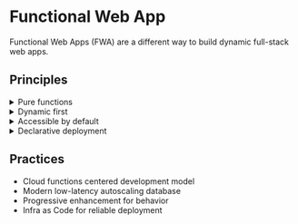 # Functional Web App

Functional Web Apps (FWA) are a different way to build dynamic full-stack web apps.


## Principles

<details>
  <summary>Pure functions</summary>
  <p>Functional Web Apps are a cloud function centered development model. No servers to scale or patch frees developers to focus on unique business logic as pure single-responsibility functions. Spanning the full-stack from front-end to back-end an entire application can be modelled as cloud functions – each with singular purpose. Functions can be written in any programming language and a Functional Web App can even leverage different runtimes in the same app for their respective strengths. Single-responsibility functions are interchangable, replacable, easily added or removed, and test; they coldstart faster and offer more granularity for least-priviledge security.</p>
</details>

<details>
  <summary>Dynamic first</summary>
  <p>Functional Web Apps employ modern managed database that scales to meet demand, without manual sharding, while boasting consistent low-latency performance no matter how much data is being stored. Instead of forcing web consumers to wait for the HTML content they came for behind an obnoxious loading spinner everything is rendered immediately on-demand. </p>
</details>

<details>
  <summary>Accessible by default</summary>
  <p>Functional Web Apps employ progressive enhancement for interactivity recognizing that HTML loads first and JavaScript isn't always available for a variety of reasons. This ensures web consumers get the fastest and most accessible experience by default. </p>
</details>

<details>
  <summary>Declarative deployment</summary>
  <p>Functional Web Apps deploy quickly, consistently and reliably. Cloud infra is an explicitly defined dependency that lives in version control beside the code that depends on it.</p>
</details>

## Practices

- Cloud functions centered development model
- Modern low-latency autoscaling database
- Progressive enhancement for behavior
- Infra as Code for reliable deployment
